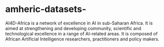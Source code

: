 # amheric-datasets-
AI4D-Africa is a network of excellence in AI in sub-Saharan Africa. It is aimed at strengthening and developing community, scientific and technological excellence in a range of AI-related areas. It is composed of African Artificial Intelligence researchers, practitioners and policy makers.
